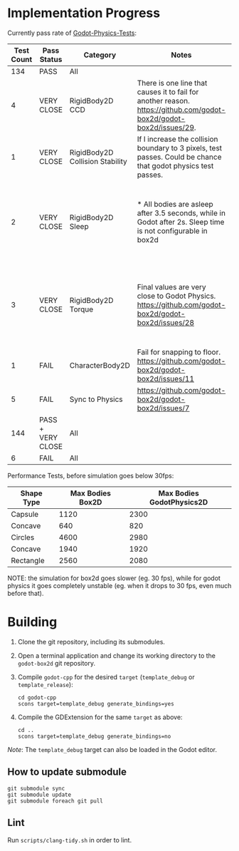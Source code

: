 
# Implementation Progress

Currently pass rate of [Godot-Physics-Tests](https://github.com/fabriceci/Godot-Physics-Tests):

Test Count|Pass Status|Category|Notes|Test Names|
--|--|--|--|--|
134|PASS|All|
4|VERY CLOSE|RigidBody2D CCD|There is one line that causes it to fail for another reason. https://github.com/godot-box2d/godot-box2d/issues/29.|testing Continuous Collision Detection (CCD)
1|VERY CLOSE|RigidBody2D Collision Stability|If I increase the collision boundary to 3 pixels, test passes. Could be chance that godot physics test passes.| testing if 450 rectangles can be handled before instablity
2|VERY CLOSE|RigidBody2D Sleep|* All bodies are asleep after 3.5 seconds, while in Godot after 2s. Sleep time is not configurable in box2d|*testing [contact_monitor] > The body sleep and *testing the stability with a pyramid [tolerance (2.50, 0.00)] > All body are sleep
3|VERY CLOSE|RigidBody2D Torque|Final values are very close to  Godot Physics. https://github.com/godot-box2d/godot-box2d/issues/28|* Constant torque is applied, *The impulse torque is applied to the angular velocity and *The impulse torque makes the body rotate correctly
1|FAIL|CharacterBody2D|Fail for snapping to floor. https://github.com/godot-box2d/godot-box2d/issues/11
5|FAIL|Sync to Physics|https://github.com/godot-box2d/godot-box2d/issues/7|*Sync to Physics
144|PASS + VERY CLOSE|All|
6|FAIL|All|

Performance Tests, before simulation goes below 30fps:

Shape Type|Max Bodies Box2D|Max Bodies GodotPhysics2D|
--|--|--|
Capsule|1120|2300|
Concave|640|820|
Circles|4600|2980|
Concave|1940|1920|
Rectangle|2560|2080|

NOTE: the simulation for box2d goes slower (eg. 30 fps), while for godot physics it goes completely unstable (eg. when it drops to 30 fps, even much before that).

# Building

1. Clone the git repository, including its submodules.

2. Open a terminal application and change its working directory to the `godot-box2d` git repository.

3. Compile `godot-cpp` for the desired `target` (`template_debug` or `template_release`):

       cd godot-cpp
       scons target=template_debug generate_bindings=yes

4. Compile the GDExtension for the same `target` as above:

       cd ..
       scons target=template_debug generate_bindings=no

*Note*: The `template_debug` target can also be loaded in the Godot editor.

## How to update submodule

```
git submodule sync
git submodule update
git submodule foreach git pull
```

## Lint

Run `scripts/clang-tidy.sh` in order to lint.
